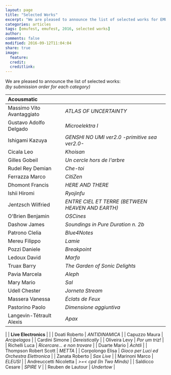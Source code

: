 ```yaml
---
layout: page
title: "Selected Works"
excerpt: "We are pleased to announce the list of selected works for EMUFest 2016"
categories: articles
tags: [emufest, emufest, 2016, selected works]
author:
comments: false
modified: 2016-09-12T11:04:04
share: true
image:
  feature:
  credit:
  creditlink:
---
```


We are pleased to announce the list of selected works:   
*(by submission order for each category)*

| **Acousmatic** |                                 |
|:---------------|:--------------------------------|
| Massimo Vito Avantaggiato | *ATLAS OF UNCERTAINTY* |
| Gustavo Adolfo Delgado | *Microelektra I* |
| Ishigami Kazuya | *GENSHI NO UMI ver2.0 -primitive sea ver2.0-* |
| Cicala Leo | *Khoisan* |
| Gilles Gobeil | *Un cercle hors de l'arbre* |
| Rudel Rey Demian | *Che-toi* |
| Ferrazza Marco | *CitiZen* |
| Dhomont Francis | *HERE AND THERE* |
| Ishii Hiromi | *Ryojinfu* |
| Jentzsch Wilfried | *ENTRE CIEL ET TERRE (BETWEEN HEAVEN AND EARTH)* |
| O'Brien Benjamin | *OSCines* |
| Dashow James | *Soundings in Pure Duration n. 2b* |
| Patrono Clelia | *Blue4Notes* |
| Mereu Filippo | *Lamie* |
| Pozzi Daniele | *Breakpoint* |
| Ledoux David | *Marfa* |
| Truax Barry | *The Garden of Sonic Delights* |
| Pavia Marcela | *Aleph* |
| Mary Mario | *Sal* |
| Udell Chester | *Jorneta Stream* |
| Massera Vanessa | *Éclats de Feux* |
| Pastorino Paolo | *Dimensione aggiuntiva* |
| Langevin-Tétrault Alexis | *Apax* |
|
| **Live Electronics** |                           |
| Doati Roberto | *ANTIDINAMICA* |
| Capuzzo Maura | *Arcipelagos* |
| Cardini Simone | *Dereistically* |
| Oliveira Levy | *Por um triz!* |
| Richelli Luca | *Ricercare... e non trovare* |
| Duarte Mario | *Achtli* |
| Thompson Robert Scott | *METTA* |
| Corpolongo Elisa | *Gioco per Luci ed Orchestra Elettronica* |
| Zanata Roberto | *Sax Live* |
| Marinoni Marco | *ELEUSI* |
| Andreuccetti Nicoletta | *>=< cpd (In Two Minds)* |
| Saldicco Cesare | *SPIRE V* |
| Reuben de Lautour | *Undertow* |
